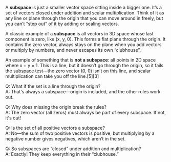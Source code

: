 A **subspace** is just a smaller vector space sitting inside a bigger one. It’s a set of vectors closed under addition and scalar multiplication. Think of it as any line or plane through the origin that you can move around in freely, but you can’t “step out” of it by adding or scaling vectors.  

A classic example of a **subspace** is all vectors in 3D space whose last component is zero, like (x, y, 0). This forms a flat plane through the origin. It contains the zero vector, always stays on the plane when you add vectors or multiply by numbers, and never escapes its own “clubhouse”.  

An example of something that is **not a subspace**: all points in 2D space where x + y = 1. This is a line, but it doesn’t go through the origin, so it fails the subspace test—the zero vector (0, 0) isn’t on this line, and scalar multiplication can take you off the line.[5][3]  

Q: What if the set is a line through the origin?  
A: That's always a subspace—origin is included, and the other rules work out.  

Q: Why does missing the origin break the rules?  
A: The zero vector (all zeros) must always be part of every subspace. If not, it's out!  

Q: Is the set of all positive vectors a subspace?  
A: No—the sum of two positive vectors is positive, but multiplying by a negative number gives negatives, which aren’t in the set.  

Q: So subspaces are “closed” under addition and multiplication?  
A: Exactly! They keep everything in their “clubhouse.”  


